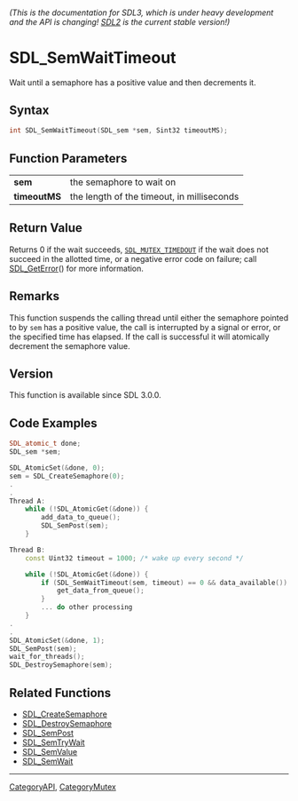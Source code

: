 ###### (This is the documentation for SDL3, which is under heavy development and the API is changing! [SDL2](https://wiki.libsdl.org/SDL2/) is the current stable version!)
# SDL_SemWaitTimeout

Wait until a semaphore has a positive value and then decrements it.

## Syntax

```c
int SDL_SemWaitTimeout(SDL_sem *sem, Sint32 timeoutMS);

```

## Function Parameters

|                   |                                            |
| ----------------- | ------------------------------------------ |
| **sem**           | the semaphore to wait on                   |
| **timeoutMS**     | the length of the timeout, in milliseconds |

## Return Value

Returns 0 if the wait succeeds, [`SDL_MUTEX_TIMEDOUT`](SDL_MUTEX_TIMEDOUT)
if the wait does not succeed in the allotted time, or a negative error code
on failure; call [SDL_GetError](SDL_GetError.md)() for more information.

## Remarks

This function suspends the calling thread until either the semaphore
pointed to by `sem` has a positive value, the call is interrupted by a
signal or error, or the specified time has elapsed. If the call is
successful it will atomically decrement the semaphore value.

## Version

This function is available since SDL 3.0.0.

## Code Examples

```c++
SDL_atomic_t done;
SDL_sem *sem;

SDL_AtomicSet(&done, 0);
sem = SDL_CreateSemaphore(0);
.
.
Thread A:
    while (!SDL_AtomicGet(&done)) {
        add_data_to_queue();
        SDL_SemPost(sem);
    }

Thread B:
    const Uint32 timeout = 1000; /* wake up every second */

    while (!SDL_AtomicGet(&done)) {
        if (SDL_SemWaitTimeout(sem, timeout) == 0 && data_available()) {
            get_data_from_queue();
        }
        ... do other processing
    }
.
.
SDL_AtomicSet(&done, 1);
SDL_SemPost(sem);
wait_for_threads();
SDL_DestroySemaphore(sem);
```

## Related Functions

* [SDL_CreateSemaphore](SDL_CreateSemaphore.md)
* [SDL_DestroySemaphore](SDL_DestroySemaphore.md)
* [SDL_SemPost](SDL_SemPost.md)
* [SDL_SemTryWait](SDL_SemTryWait.md)
* [SDL_SemValue](SDL_SemValue.md)
* [SDL_SemWait](SDL_SemWait.md)

----
[CategoryAPI](CategoryAPI.md), [CategoryMutex](CategoryMutex.md)
